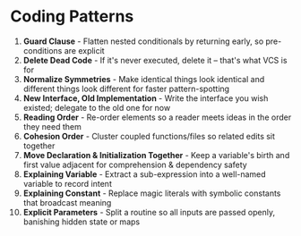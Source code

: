 # Coding Patterns

1. **Guard Clause** - Flatten nested conditionals by returning early, so pre-conditions are explicit
2. **Delete Dead Code** - If it's never executed, delete it – that's what VCS is for
3. **Normalize Symmetries** - Make identical things look identical and different things look different for faster pattern-spotting
4. **New Interface, Old Implementation** - Write the interface you wish existed; delegate to the old one for now
5. **Reading Order** - Re-order elements so a reader meets ideas in the order they need them
6. **Cohesion Order** - Cluster coupled functions/files so related edits sit together
7. **Move Declaration & Initialization Together** - Keep a variable's birth and first value adjacent for comprehension & dependency safety
8. **Explaining Variable** - Extract a sub-expression into a well-named variable to record intent
9. **Explaining Constant** - Replace magic literals with symbolic constants that broadcast meaning
10. **Explicit Parameters** - Split a routine so all inputs are passed openly, banishing hidden state or maps